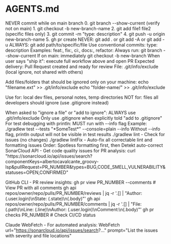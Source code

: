 # AGENTS.md

<git-workflow-rules>
  <forbidden>
    NEVER commit while on main branch
  </forbidden>

  <required-workflow>
    0. git branch --show-current (verify not on main)
    1. git checkout -b new-branch-name
    2. git add file1 file2 (specific files only)
    3. git commit -m "type: description"
    4. git push -u origin new-branch-name
    5. gh pr create
  </required-workflow>

  <git-add-rules>
    NEVER: git add . or git add -A or git add -u
    ALWAYS: git add path/to/specific/file
  </git-add-rules>

  <commit-format>
    Use conventional commits: type: description
    Examples: feat:, fix:, ci:, docs:, refactor:
  </commit-format>

  <safety-check>
    Always run: git branch --show-current
    If on main: immediately git checkout -b new-branch
  </safety-check>

  <ship-it-definition>
    When user says "ship it": execute full workflow above and open PR
    Expected delivery: Pull Request created and ready for review
  </ship-it-definition>
</git-workflow-rules>

<local-git-ignore>
  File: .git/info/exclude (local ignore, not shared with others)

Add files/folders that should be ignored only on your machine: echo "filename.ext" >> .git/info/exclude echo
"folder-name/" >> .git/info/exclude

Use for: local dev files, personal notes, temp directories NOT for: files all developers should ignore (use .gitignore
instead)

  <default-behavior>
    When asked to "ignore a file" or "add to ignore": ALWAYS use .git/info/exclude
    Only use .gitignore when explicitly told "add to .gitignore"
  </default-behavior>
</local-git-ignore>

<test-debugging>
  For test debugging with println: MUST run with --info flag
  Example: ./gradlew test --tests "*SomeTest*" --console=plain --info
  Without --info flag, println output will not be visible in test results
</test-debugging>

<code-quality>
  ./gradlew lint - Check for issues (no changes)
  ./gradlew lintFix - Auto-fix all correctable lint and formatting issues
  Order: Spotless formatting first, then Detekt auto-correct
</code-quality>

<pr-review-commands>
  SonarCloud API - Get code quality issues for PR analysis:
  curl "https://sonarcloud.io/api/issues/search?componentKeys=albertocavalcante_groovy-lsp&pullRequest=PR_NUMBER&types=BUG,CODE_SMELL,VULNERABILITY&statuses=OPEN,CONFIRMED"

GitHub CLI - PR review insights: gh pr view PR_NUMBER --comments # View PR with all comments gh api
repos/owner/repo/pulls/PR_NUMBER/reviews | jq -r '.[] | "Author: \(.user.login)\nState: \(.state)\n\(.body)"' gh api
repos/owner/repo/pulls/PR_NUMBER/comments | jq -r '.[] | "File: \(.path)\nLine: \(.line)\nAuthor:
\(.user.login)\nComment:\n\(.body)"' gh pr checks PR_NUMBER # Check CI/CD status

Claude WebFetch - For automated analysis: WebFetch url="https://sonarcloud.io/api/issues/search?..." prompt="List the
issues with severity and file locations" </pr-review-commands>
